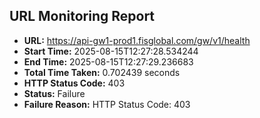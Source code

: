 ## URL Monitoring Report

- **URL:** https://api-gw1-prod1.fisglobal.com/gw/v1/health
- **Start Time:** 2025-08-15T12:27:28.534244
- **End Time:** 2025-08-15T12:27:29.236683
- **Total Time Taken:** 0.702439 seconds
- **HTTP Status Code:** 403
- **Status:** Failure
- **Failure Reason:** HTTP Status Code: 403
